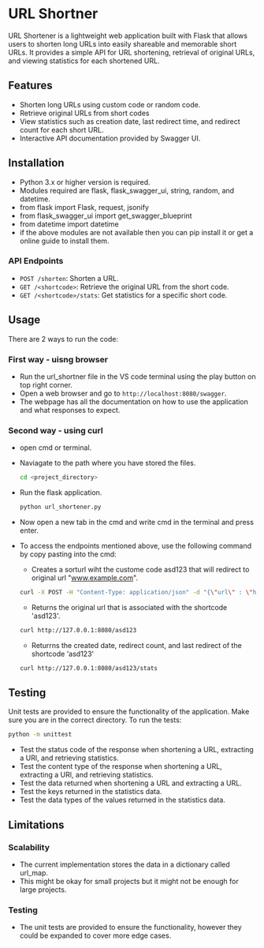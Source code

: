 # URL Shortner

URL Shortener is a lightweight web application built with Flask that allows users to shorten long URLs into easily shareable and memorable short URLs. It provides a simple API for URL shortening, retrieval of original URLs, and viewing statistics for each shortened URL.

## Features

- Shorten long URLs using custom code or random code.
- Retrieve original URLs from short codes
- View statistics such as creation date, last redirect time, and redirect count for each short URL.
- Interactive API documentation provided by Swagger UI.

## Installation

- Python 3.x or higher version is required.
- Modules required are flask, flask_swagger_ui, string, random, and datetime.
- from flask import Flask, request, jsonify
- from flask_swagger_ui import get_swagger_blueprint
- from datetime import datetime
- if the above modules are not available then you can pip install it or get a online guide to install them.

### API Endpoints

- `POST /shorten`: Shorten a URL.
- `GET /<shortcode>`: Retrieve the original URL from the short code.
- `GET /<shortcode>/stats`: Get statistics for a specific short code.

## Usage

There are 2 ways to run the code:

### First way - uisng browser

- Run the url_shortner file in the VS code terminal using the play button on top right corner.
- Open a web browser and go to `http://localhost:8080/swagger`.
- The webpage has all the documentation on how to use the application and what responses to expect.

### Second way - using curl

- open cmd or terminal.
- Naviagate to the path where you have stored the files.

  ```bash
  cd <project_directory>
  ```
- Run the flask application.

  ```bash
  python url_shortener.py
  ```
- Now open a new tab in the cmd and write cmd in the terminal and press enter.
- To access the endpoints mentioned above, use the following command by copy pasting into the cmd:

  - Creates a sorturl wiht the custome code asd123 that will redirect to original url "www.example.com".

  ```bash
  curl -X POST -H "Content-Type: application/json" -d "{\"url\" : \"https://www.example.com\",\"shortcode\" : \"asd123\"}" http://127.0.0.1:8080/shorten
  ```

  - Returns the original url that is associated with the shortcode 'asd123'.

  ```bash
  curl http://127.0.0.1:8080/asd123
  ```

  - Returrns the created date, redirect count, and last redirect of the shortcode 'asd123'

  ```bash
  curl http://127.0.0.1:8080/asd123/stats
  ```

## Testing

Unit tests are provided to ensure the functionality of the application. Make sure you are in the correct directory. To run the tests:

```bash
python -m unittest
```

- Test the status code of the response when shortening a URL, extracting a URl, and retrieving statistics.
- Test the content type of the response when shortening a URL, extracting a URl, and retrieving statistics.
- Test the data returned when shortening a URL and extracting a URL.
- Test the keys returned in the statistics data.
- Test the data types of the values returned in the statistics data.

## Limitations

### Scalability

- The current implementation stores the data in a dictionary called url_map.
- This might be okay for small projects but it might not be enough for large projects.

### Testing

- The unit tests are provided to ensure the functionality, however they could be expanded to cover more edge cases.
